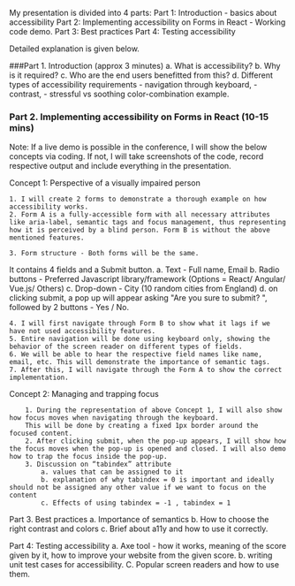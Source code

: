 My presentation is divided into 4 parts:
Part 1: Introduction - basics about accessibility
Part 2: Implementing accessibility on Forms in React - Working code demo.
Part 3: Best practices
Part 4: Testing accessibility

Detailed explanation is given below.

###Part 1. Introduction (approx 3 minutes)
	a. What is accessibility? 
	b. Why is it required?
	c. Who are the end users benefitted from this?
	d. Different types of accessibility requirements
		- navigation through keyboard, 
		- contrast, 
		- stressful vs soothing color-combination example.

### Part 2. Implementing accessibility on Forms in React (10-15 mins)

Note: If a live demo is possible in the conference, I will show the below concepts via coding.
If not, I will take screenshots of the code, record respective output and include everything in the presentation.

 Concept 1: Perspective of a visually impaired person
	
	1. I will create 2 forms to demonstrate a thorough example on how accessibility works.
	2. Form A is a fully-accessible form with all necessary attributes like aria-label, semantic tags and focus management, thus representing how it is perceived by a blind person. Form B is without the above mentioned features.

	3. Form structure - Both forms will be the same.
	
  It contains 4 fields and a Submit button.
		a. Text - Full name, Email
		b. Radio buttons - Preferred Javascript library/framework (Options = React/ Angular/ Vue.js/ Others)
		c. Drop-down - City (10 random cities from England)
		d. on clicking submit, a pop up will appear asking "Are you sure to submit? ", followed by 2 buttons - Yes / No.
	
	4. I will first navigate through Form B to show what it lags if we have not used accessibility features.
	5. Entire navigation will be done using keyboard only, showing the behavior of the screen reader on different types of fields.
	6. We will be able to hear the respective field names like name, email, etc. This will demonstrate the importance of semantic tags.
	7. After this, I will navigate through the Form A to show the correct implementation.
	
Concept 2: Managing and trapping focus
	
		1. During the representation of above Concept 1, I will also show how focus moves when navigating through the keyboard. 
		This will be done by creating a fixed 1px border around the focused content.
		2. After clicking submit, when the pop-up appears, I will show how the focus moves when the pop-up is opened and closed. I will also demo how to trap the focus inside the pop-up.
		3. Discussion on “tabindex” attribute
			a. values that can be assigned to it
			b. explanation of why tabindex = 0 is important and ideally should not be assigned any other value if we want to focus on the content 
			c. Effects of using tabindex = -1 , tabindex = 1
		
Part 3. Best practices 
	a. Importance of semantics
	b. How to choose the right contrast and colors
	c. Brief about a11y and how to use it correctly.

Part 4: Testing accessibility
	a. Axe tool - how it works, meaning of the score given by it, how to improve your website from the given score.
	b. writing unit test cases for accessibility.
	C. Popular screen readers and how to use them.
